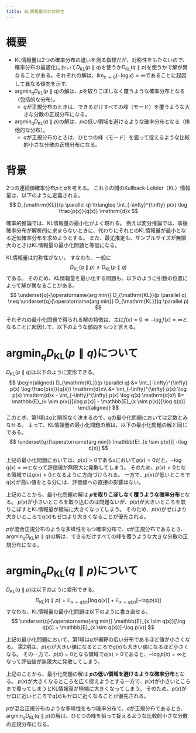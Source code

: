 ```yaml
---
title: KL情報量の非対称性
---
```


# 概要

- KL情報量は2つの確率分布の違いを測る指標だが、対称性をもたないので、確率分布の最適化において$D_{\mathrm{KL}}(p \parallel q)$を使うか$D_{\mathrm{KL}}(q \parallel p)$を使うかで解が異なることがある。それぞれの解は、$\lim_{x \rightarrow 0}(-\log x) = \infty$であることに起因して異なる傾向を示す。
- $\operatorname{arg min}_q D_{\mathrm{KL}}(p \parallel q)$の解は、$p$を取りこぼしなく覆うような確率分布となる（包括的な分布）。
	- $q$が正規分布のときは、できるだけすべての峰（モード）を覆うような大きな分散の正規分布になる。
- $\operatorname{arg min}_q D_{\mathrm{KL}}(q \parallel p)$の解は、$p$の低い領域を避けるような確率分布となる（排他的な分布）。
	- $q$が正規分布のときは、ひとつの峰（モード）を狙って捉えるような比較的小さな分散の正規分布になる。

# 背景

2つの連続値確率分布$p$と$q$を考える。
これらの間のKullback-Leibler（KL）情報量は、以下のように定義される。
$$
D_{\mathrm{KL}}(p \parallel q) \triangleq \int_{-\infty}^{\infty} p(x) \log \frac{p(x)}{q(x)} \mathrm{d}x
$$

確率的推論では、KL情報量の最小化がよく現れる。
例えば変分推論では、事後確率分布が解析的に求まらないときに、代わりにそれとのKL情報量が最小となる近似確率分布を求めようとする。
また、最尤推定も、サンプルサイズが無限大のときはKL情報量の最小化問題と等価になる。

KL情報量は対称性がない。
すなわち、一般に
$$
D_{\mathrm{KL}}(q \parallel p) \neq D_{\mathrm{KL}}(p \parallel q)
$$
である。
そのため、KL情報量を最小化する問題も、以下のように引数の位置によって解が異なることがある。
$$
\underset{q}{\operatorname{arg min}} D_{\mathrm{KL}}(p \parallel q) \neq \underset{q}{\operatorname{arg min}} D_{\mathrm{KL}}(q \parallel p)
$$

それぞれの最小化問題で得られる解の特徴は、主に$f(x) = 0 \Rightarrow -\log f(x) = \infty$となることに起因して、以下のような傾向をもつと言える。

# $\operatorname{arg min}_q D_{\mathrm{KL}}(p \parallel q)$について

$D_{\mathrm{KL}}(p \parallel q)$は以下のように変形できる。
$$
\begin{aligned}
D_{\mathrm{KL}}(p \parallel q) &= \int_{-\infty}^{\infty} p(x) \log \frac{p(x)}{q(x)} \mathrm{d}x\\
&= \int_{-\infty}^{\infty} p(x) \log p(x) \mathrm{d}x - \int_{-\infty}^{\infty} p(x) \log q(x) \mathrm{d}x\\
&= \mathbb{E}_{x \sim p(x)}[\log p(x)] - \mathbb{E}_{x \sim p(x)}[\log q(x)]
\end{aligned}
$$
このとき、第1項は$q$と関係なく決まるので、$q$の最小化問題においては定数とみなせる。
よって、KL情報量の最小化問題の解は、以下の最小化問題の解と同じである。
$$
\underset{q}{\operatorname{arg min}} \mathbb{E}_{x \sim p(x)}[ -\log q(x)]
$$

上記の最小化問題においては、$p(x) > 0$である$x$において$q(x) = 0$だと、$-\log q(x) = \infty$となって評価値が無限大に発散してしまう。
そのため、$p(x) > 0$となる領域では$q(x) > 0$となるように方向づけられる。
一方で、$p(x)$が低いところで$q(x)$が高い値をとる分には、評価値への直接の影響はない。

上記のことから、最小化問題の解は **$p$を取りこぼしなく覆うような確率分布**となる。
$p(x)$が小さいところを取り込むのは問題ないが、$p(x)$が大きいところを取りこぼすとKL情報量が極端に大きくなってしまう。
そのため、$p(x)$がゼロより大きいところで$q(x)$もゼロより大きくなることが優先される。

$p$が混合正規分布のような多峰性をもつ確率分布で、$q$が正規分布であるとき、$\operatorname{arg min}_q D_{\mathrm{KL}}(p \parallel q)$の解は、できるだけすべての峰を覆うような大きな分散の正規分布になる。

# $\operatorname{arg min}_q D_{\mathrm{KL}}(q \parallel p)$について

$D_{\mathrm{KL}}(q \parallel p)$は以下のように変形できる。
$$
D_{\mathrm{KL}}(q \parallel p) = \mathbb{E}_{x \sim q(x)}[\log q(x)] + \mathbb{E}_{x \sim q(x)}[-\log p(x)]
$$
すなわち、KL情報量の最小化問題は以下のように書き直せる。
$$
\underset{q}{\operatorname{arg min}} \mathbb{E}_{x \sim q(x)}[\log q(x)] + \mathbb{E}_{x \sim q(x)}[-\log p(x)]
$$

上記の最小化問題において、第1項は$q$が裾野の広い分布であるほど値が小さくなる。
第2項は、$p(x)$が大きい値になるところで$q(x)$も大きい値になるほど小さくなる。
その一方で、$p(x) = 0$となる領域で$q(x) > 0$であると、$-\log p(x) = \infty$となって評価値が無限大に発散してしまう。

上記のことから、最小化問題の解は **$p$の低い領域を避けるような確率分布**となる。
$p(x)$が大きくなるところを広く捉えようとする一方で、$p(x)$が小さいところまで覆ってしまうとKL情報量が極端に大きくなってしまう。
そのため、$p(x)$がゼロに近いところで$q(x)$もゼロに近くなることが優先される。

$p$が混合正規分布のような多峰性をもつ確率分布で、$q$が正規分布であるとき、$\operatorname{arg min}_q D_{\mathrm{KL}}(q \parallel p)$の解は、ひとつの峰を狙って捉えるような比較的小さな分散の正規分布になる。
